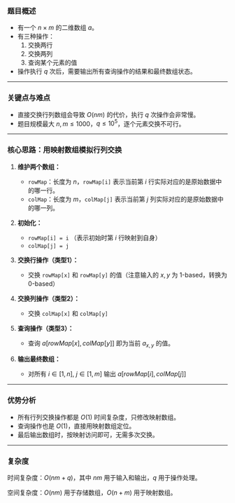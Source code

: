 ### 题目概述

- 有一个 $n \times m$ 的二维数组 $a$。
- 有三种操作：
  1. 交换两行
  2. 交换两列
  3. 查询某个元素的值
- 操作执行 $q$ 次后，需要输出所有查询操作的结果和最终数组状态。

---

### 关键点与难点

- 直接交换行列数组会导致 $O(nm)$ 的代价，执行 $q$ 次操作会非常慢。
- 题目规模最大 $n, m \leq 1000$，$q \leq 10^5$，逐个元素交换不可行。

---

### 核心思路：用映射数组模拟行列交换

1. **维护两个数组：**
   - `rowMap`：长度为 $n$，`rowMap[i]` 表示当前第 $i$ 行实际对应的是原始数据中的哪一行。
   - `colMap`：长度为 $m$，`colMap[j]` 表示当前第 $j$ 列实际对应的是原始数据中的哪一列。

2. **初始化：**
   - `rowMap[i] = i` （表示初始时第 $i$ 行映射到自身）
   - `colMap[j] = j`

3. **交换行操作（类型1）：**
   - 交换 `rowMap[x]` 和 `rowMap[y]` 的值（注意输入的 $x,y$ 为 1-based，转换为 0-based）

4. **交换列操作（类型2）：**
   - 交换 `colMap[x]` 和 `colMap[y]`

5. **查询操作（类型3）：**
   - 查询 $a[rowMap[x], colMap[y]]$ 即为当前 $a_{x,y}$ 的值。

6. **输出最终数组：**
   - 对所有 $i \in [1, n]$, $j \in [1, m]$ 输出 $a[rowMap[i], colMap[j]]$

---

### 优势分析

- 所有行列交换操作都是 $O(1)$ 时间复杂度，只修改映射数组。
- 查询操作也是 $O(1)$，直接用映射数组定位。
- 最后输出数组时，按映射访问即可，无需多次交换。

---
### 复杂度

时间复杂度：$O(nm + q)$，其中 $nm$ 用于输入和输出，$q$ 用于操作处理。

空间复杂度：$O(nm)$ 用于存储数组，$O(n + m)$ 用于映射数组。